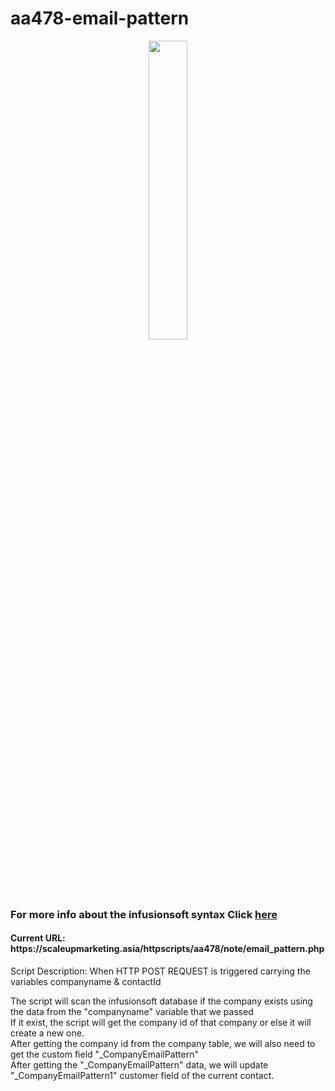# aa478-email-pattern
<p align="center">
<img src="https://gedlynk.com/wp-content/uploads/2015/11/Infusionsoft-Logo-EPS-vector-image-2.png" style="width:35%;"/>
</p>

<h3>For more info about the infusionsoft syntax Click <a href="https://developer.infusionsoft.com/docs/xml-rpc/#contact">here</a></h3>
<h4>Current URL: https://scaleupmarketing.asia/httpscripts/aa478/note/email_pattern.php</h4>
<p>Script Description: 
  When HTTP POST REQUEST is triggered 
  carrying the variables companyname & contactId
  
  The script will scan the infusionsoft database if the company exists using the data from the "companyname" variable that we passed   
  If it exist, the script will get the company id of that company or else it will create a new one.   
  After getting the company id from the company table, we will also need to get the custom field "_CompanyEmailPattern"   
  After getting the "_CompanyEmailPattern" data, we will update "_CompanyEmailPattern1" customer field of the current contact.
</p>
